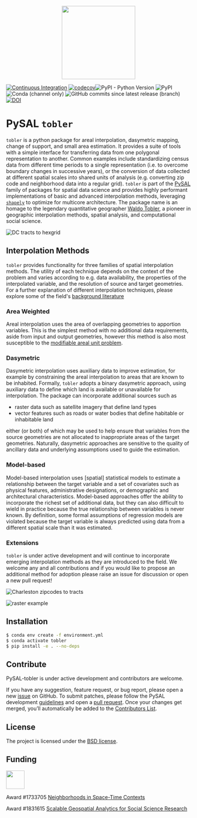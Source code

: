 <p align="center">
<img src="docs/figs/tobler_long.png" height="200px">
</p>

[![Continuous Integration](https://github.com/pysal/tobler/actions/workflows/unittests.yml/badge.svg)](https://github.com/pysal/tobler/actions/workflows/unittests.yml)
[![codecov](https://codecov.io/gh/pysal/tobler/branch/main/graph/badge.svg?token=XO4SilfBEb)](https://codecov.io/gh/pysal/tobler)![PyPI - Python Version](https://img.shields.io/pypi/pyversions/tobler)
![PyPI](https://img.shields.io/pypi/v/tobler)
![Conda (channel only)](https://img.shields.io/conda/vn/conda-forge/tobler)
![GitHub commits since latest release (branch)](https://img.shields.io/github/commits-since/pysal/tobler/latest)
[![DOI](https://zenodo.org/badge/DOI/10.5281/zenodo.3386576.svg)](https://doi.org/10.5281/zenodo.3386576)

# PySAL `tobler`

`tobler` is a python package for areal interpolation, dasymetric mapping, change of support, and small area estimation. It provides a suite of tools with a simple interface for transferring data from one polygonal representation to another. Common examples include standardizing census data from different time periods to a single representation (i.e. to overcome boundary changes in successive years), or the conversion of data collected at different spatial scales into shared units of analysis (e.g. converting zip code and neighborhood data into a regular grid). `tobler` is part of the [PySAL](https://pysal.org) family of packages for spatial data science and provides highly performant implementations of basic and advanced interpolation methods, leveraging [`shapely`](https://shapely.readthedocs.io/en/latest/) to optimize for multicore architecture. The package name is an homage to the legendary quantitative geographer [Waldo Tobler](https://en.wikipedia.org/wiki/Waldo_R._Tobler), a pioneer in geographic interpolation methods, spatial analysis, and computational social science.

![DC tracts to hexgrid](docs/_static/images/notebooks_census_to_hexgrid_25_1.png)

## Interpolation Methods

`tobler` provides functionality for three families of spatial interpolation methods. The utility of each technique depends on the context of the problem and varies according to e.g. data availability, the properties of the interpolated variable, and the resolution of source and target geometries. For a further explanation of different interpolation techniques, please explore some of the field's [background literature](https://pysal.org/tobler/references.html)

### Area Weighted

Areal interpolation uses the area of overlapping geometries to apportion variables. This is the simplest method with no additional data requirements, aside from input and output geometries, however this method is also most susceptible to the [modifiable areal unit problem](https://en.wikipedia.org/wiki/Modifiable_areal_unit_problem).

### Dasymetric

Dasymetric interpolation uses auxiliary data to improve estimation, for example
by constraining the areal interpolation to areas that are known to be inhabited. Formally, `tobler` adopts a binary dasymetric approach, using auxiliary data to define which land is available or unavailable for interpolation. The package can incorporate additional sources such as

* raster data such as satellite imagery that define land types
* vector features such as roads or water bodies that define habitable or inhabitable land

either (or both) of which may be used to help ensure that variables from the source geometries are not allocated to inappropriate areas of the target geometries. Naturally, dasymetric approaches are sensitive to the quality of ancillary data and underlying assumptions used to guide the estimation.

### Model-based

Model-based interpolation uses [spatial] statistical models to estimate a relationship between the target variable and a set of covariates such as physical features, administrative designations, or demographic and architectural characteristics. Model-based approaches offer the ability to incorporate the richest set of additional data, but they can also difficult to wield in practice because the true relationship between variables is never known. By definition, some formal assumptions of regression models are violated because the target variable is always predicted using data from a different spatial scale than it was estimated.

### Extensions

`tobler` is under active development and will continue to incorporate emerging interpolation methods as they are introduced to the field. We welcome any and all contributions and if you would like to propose an additional method for adoption please raise an issue for discussion or open a new pull request!

![Charleston zipcodes to tracts](docs/_static/images/tobler3.png)

![raster example](docs/figs/raster_lattice_example.png)

## Installation

```bash
$ conda env create -f environment.yml
$ conda activate tobler
$ pip install -e . --no-deps

```

## Contribute

PySAL-tobler is under active development and contributors are welcome.

If you have any suggestion, feature request, or bug report, please open a new [issue](https://github.com/pysal/tobler/issues) on GitHub. To submit patches, please follow the PySAL development [guidelines](http://pysal.readthedocs.io/en/latest/developers/index.html) and open a [pull request](https://github.com/pysal/tobler). Once your changes get merged, you’ll automatically be added to the [Contributors List](https://github.com/pysal/tobler/graphs/contributors).

## License

The project is licensed under the [BSD license](https://github.com/pysal/tobler/blob/main/LICENSE.txt).

## Funding

<img src="docs/figs/nsf_logo.jpg" width="50">

Award #1733705 [Neighborhoods in Space-Time Contexts](https://www.nsf.gov/awardsearch/showAward?AWD_ID=1733705&HistoricalAwards=false)

 Award #1831615 [Scalable Geospatial Analytics for Social Science Research](https://www.nsf.gov/awardsearch/showAward?AWD_ID=1831615)
